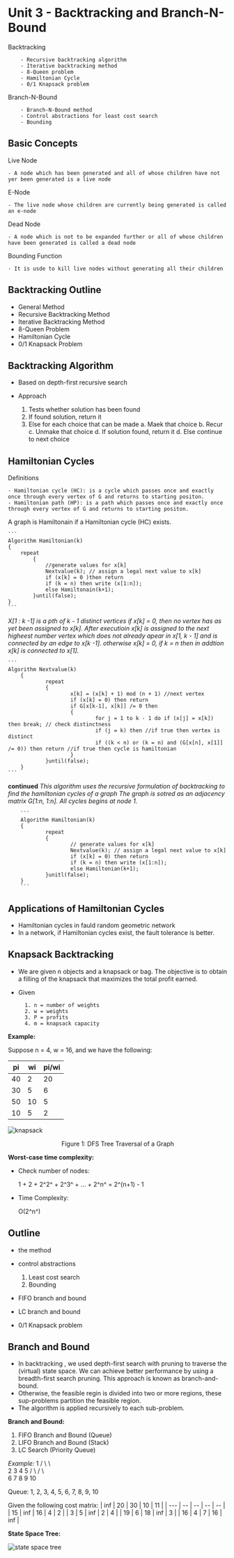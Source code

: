 # Unit 3 - Backtracking and Branch-N-Bound #

Backtracking

        - Recursive backtracking algorithm 
        - Iterative backtracking method
        - 8-Queen problem
        - Hamiltonian Cycle
        - 0/1 Knapsack problem

Branch-N-Bound

        - Branch-N-Bound method
        - Control abstractions for least cost search 
        - Bounding

## Basic Concepts ##

Live Node

    - A node which has been generated and all of whose children have not yer been generated is a live node

E-Node

    - The live node whose children are currently being generated is called an e-node

Dead Node

    - A node which is not to be expanded further or all of whose children have been generated is called a dead node

Bounding Function

    - It is usde to kill live nodes without generating all their children

## Backtracking Outline ##

- General Method
- Recursive Backtracking Method
- Iterative Backtracking Method
- 8-Queen Problem
- Hamiltonian Cycle
- 0/1 Knapsack Problem

## Backtracking Algorithm ##

- Based on depth-first recursive search
- Approach

    1. Tests whether solution has been found
    2. If found solution, return it
    3. Else for each choice that can be made
        a. Maek that choice
        b. Recur
        c. Unmake that choice
        d. If solution found, return it
        d. Else continue to next choice

## Hamiltonian Cycles ##

Definitions

    - Hamiltonian cycle (HC): is a cycle which passes once and exactly once through every vertex of G and returns to starting positon.
    - Hamiltonian path (HP): is a path which passes once and exactly once through every vertex of G and returns to starting positon.

A graph is Hamiltonain if a Hamiltonian cycle (HC) exists.

    ```
    Algorithm Hamiltonian(k)
    {
        repeat
            {
                //generate values for x[k]
                Nextvalue(k); // assign a legal next value to x[k]
                if (x[k] = 0 )then return
                if (k = n) then write (x[1:n]);
                else Hamiltonain(k+1);
            }until(false);
    }
    ```
*X[1 : k -1] is a pth of k - 1 distinct vertices if x[k] = 0, then no vertex has as yet been assigned to x[k]. After executioin x[k] is assigned to the next higheest number vertex which does not already apear in x[1, k - 1] and is connected by an edge to x[k -1]. otherwise x[k] = 0, if k = n then in addtion x[k] is connected to x[1].*

    ```
    Algorithm Nextvalue(k)
        {
                repeat
                {
                        x[k] = (x[k] + 1) mod (n + 1) //next vertex
                        if (x[k] = 0) then return
                        if G[x[k-1], x[k]] /= 0 then
                        {
                                for j = 1 to k - 1 do if (x[j] = x[k]) then break; // check distinctness
                                if (j = k) then //if true then vertex is distinct
                                if ((k < n) or (k = n) and (G[x[n], x[1]] /= 0)) then return //if true then cycle is hamiltonian
                        }
                }until(false);
        }
    ```
**continued**
*This algorithm uses the recursive formulation of backtracking to find the hamiltonian cycles of a graph The graph is sotred as an adjacency matrix G[1:n, 1:n]. All cycles begins at node 1.*

        ```
        Algorithm Hamiltonian(k)
        {
                repeat
                {
                        // generate values for x[k]
                        Nextvalue(k); // assign a legal next value to x[k]
                        if (x[k] = 0) then return
                        if (k = n) then write (x[1:n]);
                        else Hamiltonian(k+1);
                }unitl(false);
        }
        ```

## Applications of Hamiltonian Cycles ##

- Hamiltonian cycles in fauld random geometric network
- In a network, if Hamiltonian cycles exist, the fault tolerance is better.

## Knapsack Backtracking ##

- We are given n objects and a knapsack or bag. The objective is to obtain a filling of the knapsack that maximizes the total profit earned.
- Given

        1. n = number of weights
        2. w = weights
        3. P = profits
        4. m = knapsack capacity

**Example:**

Suppose n = 4, w = 16, and we have the following:

| pi | wi | pi/wi |
|----|----|-------|
| 40 | 2  | 20    |
| 30 | 5  | 6     |
| 50 | 10 | 5     |
| 10 | 5  | 2     |

![knapsack](knapsack.jpg)
<p style="text-align:center;">Figure 1: DFS Tree Traversal of a Graph</p>

**Worst-case time complexity:**

- Check number of nodes:

    1 + 2 + 2^2^ + 2^3^ + ... + 2^n^ = 2^(n+1) - 1

- Time Complexity:

    O(2^n^)

## Outline ##

- the method
- control abstractions

    1. Least cost search
    2. Bounding

- FIFO branch and bound
- LC branch and bound
- 0/1 Knapsack problem

## Branch and Bound ##

- In backtracking , we used depth-first search with pruning to traverse the (virtual) state space. We can achieve better performance by using a breadth-first search pruning. This approach is known as branch-and-bound.
- Otherwise, the feasible regin is divided into two or more regions, these sup-problems partition the feasible region.
- The algorithm is applied recursively to each sub-problem.

**Branch and Bound:**

1. FIFO Branch and Bound (Queue)
2. LIFO Branch and Bound (Stack)
3. LC Search (Priority Queue)

*Example:*
       1
      / \ \ \
    2   3  4  5
   / \ / \  \
   6 7 8  9 10

Queue: 1, 2, 3, 4, 5, 6, 7, 8, 9, 10

Given the following cost matrix:
| inf | 20 | 30 | 10 | 11 |
| --- | -- | -- | -- | -- |
| 15 | inf | 16 | 4 | 2 |
| 3 | 5 | inf | 2 | 4 |
| 19 | 6 | 18 | inf | 3 |
| 16 | 4 | 7 | 16 | inf |

**State Space Tree:**

![state space tree](statespacetree.png)
